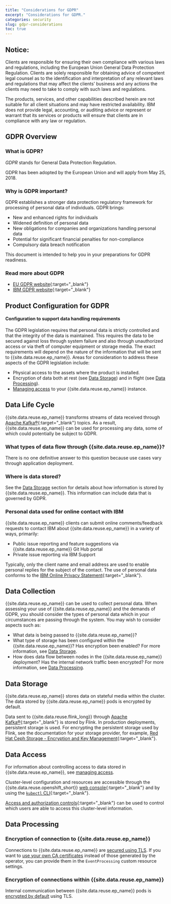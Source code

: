 ```yaml
---
title: "Considerations for GDPR"
excerpt: "Considerations for GDPR."
categories: security
slug: gdpr-considerations
toc: true
---
```


## Notice:

Clients are responsible for ensuring their own compliance with various laws
and regulations, including the European Union General Data Protection Regulation.
Clients are solely responsible for obtaining advice of competent legal counsel as to
the identification and interpretation of any relevant laws and regulations that may
affect the clients’ business and any actions the clients may need to take to comply
with such laws and regulations.

The products, services, and other capabilities
described herein are not suitable for all client situations and may have restricted
availability. IBM does not provide legal, accounting, or auditing advice or represent or
warrant that its services or products will ensure that clients are in compliance with
any law or regulation.

## GDPR Overview

### What is GDPR?

_GDPR_ stands for General Data Protection Regulation.

GDPR has been adopted by the European Union and will apply from May 25, 2018.

### Why is GDPR important?

GDPR establishes a stronger data protection regulatory framework for processing of personal data of individuals. GDPR brings:

- New and enhanced rights for individuals
- Widened definition of personal data
- New obligations for companies and organizations handling personal data
- Potential for significant financial penalties for non-compliance
- Compulsory data breach notification

This document is intended to help you in your preparations for GDPR readiness.

### Read more about GDPR

- [EU GDPR website](https://gdpr.eu/){:target="_blank"}
- [IBM GDPR website](https://www.ibm.com/data-responsibility/gdpr/){:target="_blank"}

## Product Configuration for GDPR

#### Configuration to support data handling requirements

The GDPR legislation requires that personal data is strictly controlled and that the
integrity of the data is maintained. This requires the data to be secured against loss
through system failure and also through unauthorized access or via theft of computer equipment or storage media.
The exact requirements will depend on the nature of the information that will be sent to {{site.data.reuse.ep_name}}.
Areas for consideration to address these aspects of the GDPR legislation include:

- Physical access to the assets where the product is installed.
- Encryption of data both at rest (see [Data Storage](#data-storage)) and in flight (see [Data Processing](#data-processing)).
- [Managing access](../managing-access) to your {{site.data.reuse.ep_name}} instance.

## Data Life Cycle

{{site.data.reuse.ep_name}} transforms streams of data received through [Apache Kafka®](https://kafka.apache.org/){:target="_blank"}
topics. As a result, {{site.data.reuse.ep_name}} can be used for processing any data, some of which could potentially be subject to GDPR.

### What types of data flow through {{site.data.reuse.ep_name}}?

There is no one definitive answer to this question because use cases vary through application deployment.

### Where is data stored?

See the [Data Storage](#data-storage) section for details about how information is stored by {{site.data.reuse.ep_name}}. This information can include data that is governed by GDPR.

### Personal data used for online contact with IBM

{{site.data.reuse.ep_name}} clients can submit online comments/feedback requests to contact IBM about {{site.data.reuse.ep_name}} in a variety of
ways, primarily:

- Public issue reporting and feature suggestions via {{site.data.reuse.ep_name}} Git Hub portal
- Private issue reporting via IBM Support

Typically, only the client name and email address are used to enable personal replies for the subject of the contact. The use of personal data conforms to the [IBM Online Privacy Statement](https://www.ibm.com/privacy/us/en/){:target="_blank"}.

## Data Collection

{{site.data.reuse.ep_name}} can be used to collect personal data. When assessing your use of {{site.data.reuse.ep_name}} and the demands
of GDPR, you should consider the types of personal data which in your circumstances are passing through the system. You
may wish to consider aspects such as:

- What data is being passed to {{site.data.reuse.ep_name}}?
- What type of storage has been configured within the {{site.data.reuse.ep_name}}? Has encryption been enabled? For more information, see [Data Storage](#data-storage).
- How does data flow between nodes in the {{site.data.reuse.ep_name}} deployment? Has the internal network traffic been encrypted? For more information, see [Data Processing](#data-processing).

## Data Storage

{{site.data.reuse.ep_name}} stores data on stateful media within the cluster. The data stored by {{site.data.reuse.ep_name}} pods is encrypted by default.

Data sent to {{site.data.reuse.flink_long}} through [Apache Kafka®](https://kafka.apache.org/){:target="_blank"} is stored by Flink. In production deployments, persistent storage is used. For encrypting the persistent storage used by Flink, see the documentation for your storage provider, for example, [Red Hat Ceph Storage - Encryption and Key Management](https://access.redhat.com/documentation/en-us/red_hat_ceph_storage/6/html/data_security_and_hardening_guide/assembly-encryption-and-key-management){:target="_blank"}.

## Data Access

For information about controlling access to data stored in {{site.data.reuse.ep_name}}, see [managing access](../managing-access).

Cluster-level configuration and resources are accessible through the {{site.data.reuse.openshift_short}} [web console](https://docs.openshift.com/container-platform/4.12/web_console/web-console.html){:target="_blank"} and by using the [`kubectl` CLI](https://kubernetes.io/docs/tasks/tools/){:target="_blank"}.

[Access and authorization controls](https://kubernetes.io/docs/reference/access-authn-authz/controlling-access/){:target="_blank"} can be used to control which users are able to access this cluster-level information.

## Data Processing

### Encryption of connection to {{site.data.reuse.ep_name}}

Connections to {{site.data.reuse.ep_name}} are [secured using TLS](../../installing/configuring/#configuring-tls). If you want to [use your own CA certificates](../../installing/configuring/#user-provided-ca-certificate) instead of those generated by the operator, you can provide them in the `EventProcessing` custom resource settings.

### Encryption of connections within {{site.data.reuse.ep_name}}

Internal communication between {{site.data.reuse.ep_name}} pods is [encrypted by default](../../installing/configuring/#configuring-tls) using TLS.
